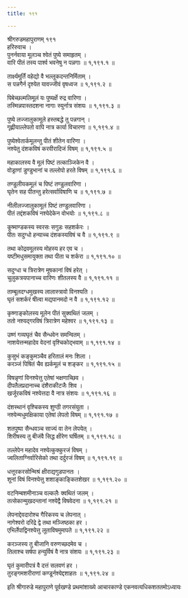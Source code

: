 ```yaml
---
title: १९१

---
```

श्रीगरुडमहापुराणम् १९१  
हरिरुवाच ।  
पुनर्नवाया मूलञ्च श्वेतं पुष्ये समाहृतम् ।  
वारि पीतं तस्य पार्श्व भवनेषु न पन्नगाः ॥ १,१९१.१ ॥  
  
तार्क्ष्यमूर्तिं वहेद्यो वै भल्लूकदन्तनिर्मिताम् ।  
स पन्नगैर्न दृश्येत यावज्जीवं वृषध्वज ॥ १,१९१.२ ॥  
  
पिबेच्छल्मलिमूलं यः पुष्यर्क्षे रुद्र वारिणा ।  
तस्मिन्नपास्तदशना नागाः स्युर्नात्र संशयः ॥ १,१९१.३ ॥  
  
पुष्ये लज्जालुकामूले हस्तबद्धे तु पन्नगान् ।  
गृह्णीयाल्लेपतो वापि नात्र कार्या विचारणा ॥ १,१९१.४ ॥  
  
पुष्येश्वेतार्कमूलन्तु पीतं शीतेन वारिणा ।  
नश्येतु दंशकविषं करवीरादिजं विषम् ॥ १,१९१.५ ॥  
  
महाकालस्य वै मूलं पिष्टं तत्काञ्जिकेन वै ।  
वोड्राणां डुण्डुभानां च तल्लोपो हरते विषम् ॥ १,१९१.६ ॥  
  
तण्डुलीयकमूलं च पिष्टं तण्डुलवारिणा ।  
घृतेन सह पीतन्तु हरेत्सर्वाविषाणि च ॥ १,१९१.७ ॥  
  
नीलीलज्जालुकामूलं पिष्टं तण्डुलवारिणा ।  
पीतं तद्दंशकविषं नश्येदेकेन वोभयोः ॥ १,१९१.८ ॥  
  
कूष्माण्डकस्य स्वरसः सगुडः सहशर्करः ।  
पीतः सदुग्धो हन्याच्च दंशकस्यविषं च वै ॥ १,१९१.९ ॥  
  
तथा कोद्रवमूलस्य मोहस्य हर एव च ।  
यष्टीमधुसमायुक्ता तथा पीता च शर्करा ॥ १,१९१.१० ॥  
  
सदुग्धा च त्रिरात्रेण मूषकानां विषं हरेत् ।  
चुलुकत्रयपानाच्च वारिणः शीतलस्य वै ॥ १,१९१.११ ॥  
  
ताम्बूलदग्धमुखस्य लालास्त्रावो विनश्यति ।  
घृतं सशर्करं षीत्वा मद्यपानमदो न वै ॥ १,१९१.१२ ॥  
  
कृष्णाङ्कोलस्य मूलेन पीतं सुक्वथितं जलम् ।  
ततो नश्यद्गरविषं त्रिरात्रेण महेश्वर ॥ १,१९१.१३ ॥  
  
उष्णं गव्यघृतं चैव सैन्धवेन समन्वितम् ।  
नाशयेत्तन्महादेव वेदनां वृश्चिकोद्भवाम् ॥ १,१९१.१४ ॥  
  
कुसुभं कङ्कुमञ्चैव हरितालं मनः शिला ।  
करञ्जं पिषितं चैव ह्यर्कमूलं च शङ्कर ॥ १,१९१.१५ ॥  
  
विषन्नृणां विनश्येत्तु एतेषां भक्षणाच्छिव ।  
दीपतैलप्रदानाच्च दंशैराकीटजैः शिव ।  
खर्जूरकविषं नश्येत्तदा वै नात्र संशयः ॥ १,१९१.१६ ॥  
  
दंशस्थानं वृश्चिकस्य शुण्ठी तगरसंयुता ।  
नश्येन्मधुमक्षिकाया एतेषां लेपतो विषम् ॥ १,१९१.१७ ॥  
  
शतपुष्पा सैन्धवञ्च साज्यं वा तेन लेपयेत् ।  
शिरीषस्य तु बीजंवै सिद्ध क्षीरेण घर्षितम् ॥ १,१९१.१८ ॥  
  
तल्लेपेन महादेव नश्येत्कुक्कुरजं विषम् ।  
ज्वलिताग्निर्वारिसेको तथा दर्दुरजं विषम् ॥ १,१९१.१९ ॥  
  
धत्तूरकरसोन्मिश्रं क्षीराद्यगुडपानतः ।  
शूनां विषं विनश्येत्तु शशाङ्काङ्कितशेखर ॥ १,१९१.२० ॥  
  
वटनिम्बशमीनाञ्च वल्कलैः क्वथितं जलम् ।  
तत्सेकान्मुखदन्तानां नश्येद्वै विषवेदना ॥ १,१९१.२१ ॥  
  
लेपनाद्देवदारोश्च गैरिकस्य च लेपनात् ।  
नागेश्वरो दरिद्रे द्वे तथा मञ्जिष्ठका हर ।  
एभिर्लेपाद्विनश्येत्तु लूताविषमुमापते ॥ १,१९१.२२ ॥  
  
करञ्जस्य तु बीजानि वरुणच्छदमेव च ।  
तिलाश्च सर्षपा हन्युर्विषं वै नात्र संशयः ॥ १,१९१.२३ ॥  
  
घृतं कुमारीपत्रं वै दत्तं सलवणं हर ।  
तुरङ्गमशरीराणां कण्डूर्नश्येद्दशाहतः ॥ १,१९१.२४ ॥  
  
इति श्रीगारुडे महापुराणे पूर्वखण्डे प्रथमांशाख्ये आचारकाण्डे एकनवत्यधिकशततमोऽध्यायः